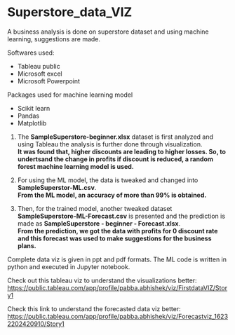 # Superstore_data_VIZ
A business analysis is done on superstore dataset and using machine learning, suggestions are made.

Softwares used:
* Tableau public
* Microsoft excel
* Microsoft Powerpoint

Packages used for machine learning model
* Scikit learn
* Pandas
* Matplotlib

1) The **SampleSuperstore-beginner.xlsx** dataset is first analyzed and using Tableau the analysis is further done through visualization.  
**It was found that, higher discounts are leading to higher losses. So, to undertsand the change in profits if discount is reduced, a random forest machine learning model is used.**

2) For using the ML model, the data is tweaked and changed into **SampleSuperstor-ML.csv**.  
**From the ML model, an accuracy of more than 99% is obtained.**

3) Then, for the trained model, another tweaked dataset **SampleSuperstore-ML-Forecast.csv** is presented and the prediction is made as **SampleSuperstore - beginner - Forecast.xlsx**.  
**From the prediction, we got the data with profits for 0 discount rate and this forecast was used to make suggestions for the business plans.**

Complete data viz is given in ppt and pdf formats.
The ML code is written in python and executed in Jupyter notebook.

Check out this tableau viz to understand the visualizations better:
https://public.tableau.com/app/profile/pabba.abhishek/viz/FirstdataVIZ/Story1

Check this link to understand the forecasted data viz better:
https://public.tableau.com/app/profile/pabba.abhishek/viz/Forecastviz_16232202420910/Story1

